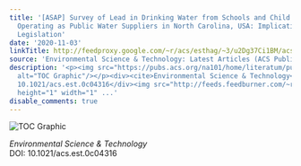 ```yaml
---
title: '[ASAP] Survey of Lead in Drinking Water from Schools and Child Care Centers
  Operating as Public Water Suppliers in North Carolina, USA: Implications for Future
  Legislation'
date: '2020-11-03'
linkTitle: http://feedproxy.google.com/~r/acs/esthag/~3/u2Dg37Ci1BM/acs.est.0c04316
source: 'Environmental Science & Technology: Latest Articles (ACS Publications)'
description: '<p><img src="https://pubs.acs.org/na101/home/literatum/publisher/achs/journals/content/esthag/0/esthag.ahead-of-print/acs.est.0c04316/20201103/images/medium/es0c04316_0005.gif"
  alt="TOC Graphic"/></p><div><cite>Environmental Science & Technology</cite></div><div>DOI:
  10.1021/acs.est.0c04316</div><img src="http://feeds.feedburner.com/~r/acs/esthag/~4/u2Dg37Ci1BM"
  height="1" width="1" ...'
disable_comments: true
---
```

<p><img src="https://pubs.acs.org/na101/home/literatum/publisher/achs/journals/content/esthag/0/esthag.ahead-of-print/acs.est.0c04316/20201103/images/medium/es0c04316_0005.gif" alt="TOC Graphic"/></p><div><cite>Environmental Science & Technology</cite></div><div>DOI: 10.1021/acs.est.0c04316</div><img src="http://feeds.feedburner.com/~r/acs/esthag/~4/u2Dg37Ci1BM" height="1" width="1" ...